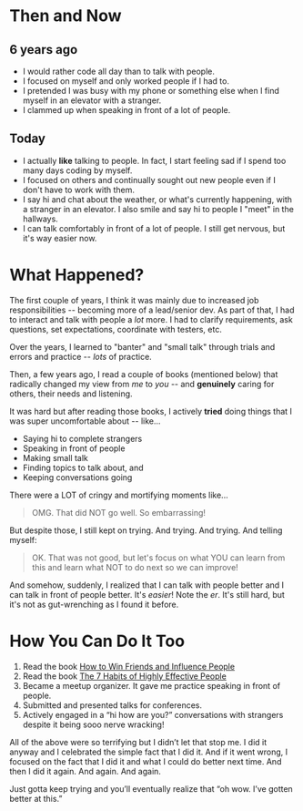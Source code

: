 # Then and Now

## 6 years ago
* I would rather code all day than to talk with people.
* I focused on myself and only worked people if I had to.
* I pretended I was busy with my phone or something else when I find myself in an elevator with a stranger.
* I clammed up when speaking in front of a lot of people.

## Today
* I actually **like** talking to people. In fact, I start feeling sad if I spend too many days coding by myself.
* I focused on others and continually sought out new people even if I don't have to work with them.
* I say hi and chat about the weather, or what's currently happening, with a stranger in an elevator. I also smile and say hi to people I "meet" in the hallways.
* I can talk comfortably in front of a lot of people. I still get nervous, but it's way easier now.

# What Happened?

The first couple of years, I think it was mainly due to increased job responsibilities -- becoming more of a lead/senior dev. As part of that, I had to interact and talk with people a *lot* more. I had to clarify requirements, ask questions, set expectations, coordinate with testers, etc. 

Over the years, I learned to "banter" and "small talk" through trials and errors and practice -- *lots* of practice.

Then, a few years ago, I read a couple of books (mentioned below) that radically changed my view from *me* to *you* -- and **genuinely** caring for others, their needs and listening.

It was hard but after reading those books, I actively **tried** doing things that I was super uncomfortable about -- like...
* Saying hi to complete strangers
* Speaking in front of people
* Making small talk
* Finding topics to talk about, and
* Keeping conversations going

There were a LOT of cringy and mortifying moments like...

> OMG. That did NOT go well. So embarrassing!

But despite those, I still kept on trying. And trying. And trying. And telling myself:

> OK. That was not good, but let's focus on what YOU can learn from this and learn what NOT to do next so we can improve!

And somehow, suddenly, I realized that I can talk with people better and I can talk in front of people better. It's *easier*! Note the *er*. It's still hard, but it's not as gut-wrenching as I found it before.

# How You Can Do It Too
1. Read the book [How to Win Friends and Influence People](https://www.amazon.com/How-Win-Friends-Influence-People/dp/B0006IU7JK/ref=sr_1_2?crid=NPQNKD77KGQY&keywords=how+to+win+friends+and+influence+people&qid=1576022195&sprefix=how+to+win+friend%2Caps%2C215&sr=8-2)
1. Read the book [The 7 Habits of Highly Effective People](https://www.amazon.com/Habits-Highly-Effective-People-Powerful/dp/1451639619/ref=sxts_sxwds-bia?crid=2FGADSH971NBN&keywords=7+habits+of+highly+effective+people&pd_rd_i=1451639619&pd_rd_r=1cdf1a12-a168-4738-9af7-6bf40a34d593&pd_rd_w=kJbF4&pd_rd_wg=xnM4X&pf_rd_p=1cb3f32a-ccfd-479b-8a13-b22f56c942c6&pf_rd_r=R08GTY3FAHEMG7VQQP36&psc=1&qid=1576021033&sprefix=7+habits+o%2Caps%2C212)
1. Became a meetup organizer. It gave me practice speaking in front of people.
1. Submitted and presented talks for conferences.
1. Actively engaged in a “hi how are you?” conversations with strangers despite it being sooo nerve wracking!


All of the above were so terrifying but I didn’t let that stop me. I did it anyway and I celebrated the simple fact that I did it. And if it went wrong, I focused on the fact that I did it and what I could do better next time. And then I did it again. And again. And again.

Just gotta keep trying and you’ll eventually realize that “oh wow. I’ve gotten better at this.”

